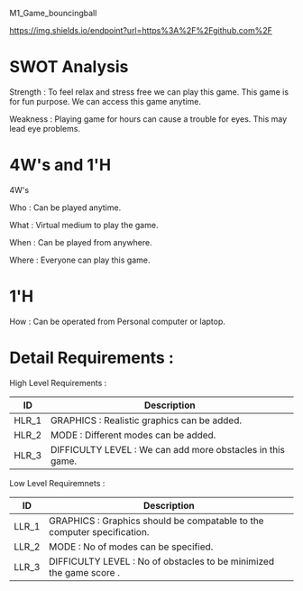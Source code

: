 M1_Game_bouncingball

https://img.shields.io/endpoint?url=https%3A%2F%2Fgithub.com%2F

# SWOT Analysis
Strength :
To feel relax and stress free we can play this game.
This game is for fun purpose.
We can access this game anytime.

Weakness :
Playing game for hours can cause a trouble for eyes.
This may lead eye problems.

# 4W's and 1'H
4W's

Who : Can be played anytime.

What : Virtual medium to play the game.

When : Can be played from anywhere.

Where : Everyone can play this game.

# 1'H

How : Can be operated from Personal computer or laptop.

# Detail Requirements :

High Level Requirements :

| ID |	Description |
| ---- | ---- |
| HLR_1 |	GRAPHICS : Realistic graphics can be added. |
| HLR_2 |	MODE : Different modes can be added. |
| HLR_3 |	DIFFICULTY LEVEL : We can add more obstacles in this game. |


Low Level Requiremnets :

| ID | Description |
| ---- | ---- |
| LLR_1 |	GRAPHICS : Graphics should be compatable to the computer specification. |
| LLR_2	| MODE : No of modes can be specified. |
| LLR_3 |	DIFFICULTY LEVEL : No of obstacles to be minimized the game score . |
